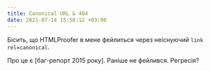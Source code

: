```yaml
---
title: Canonical URL & 404
date: 2021-07-14 15:58:12 +03:00
---
```


Бісить, що HTMLProofer в мене фейлиться через неіснуючий `link rel=canonical`.

Про це є [баг-репорт 2015 року]. Раніше не фейлився. Регресія?

[1]: https://github.com/gjtorikian/html-proofer/issues/170
